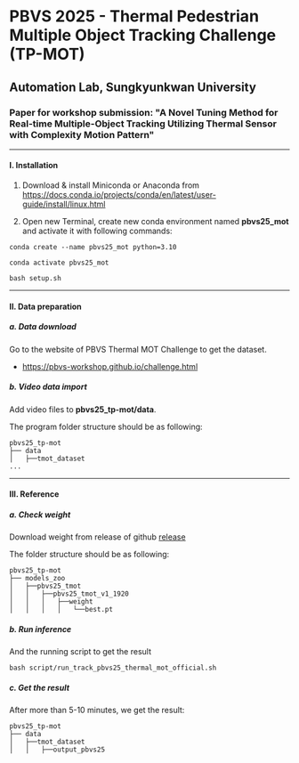 # PBVS 2025 - Thermal Pedestrian Multiple Object Tracking Challenge (TP-MOT)

## Automation Lab, Sungkyunkwan University

### Paper for workshop submission: "A Novel Tuning Method for Real-time Multiple-Object Tracking Utilizing Thermal Sensor with Complexity Motion Pattern"

---

#### I. Installation

1. Download & install Miniconda or Anaconda from https://docs.conda.io/projects/conda/en/latest/user-guide/install/linux.html


2. Open new Terminal, create new conda environment named **pbvs25_mot** and activate it with following commands:

```shell
conda create --name pbvs25_mot python=3.10

conda activate pbvs25_mot

bash setup.sh
```

---


#### II. Data preparation

##### a. Data download

Go to the website of PBVS Thermal MOT Challenge to get the dataset.

- https://pbvs-workshop.github.io/challenge.html

##### b. Video data import

Add video files to **pbvs25_tp-mot/data**.

The program folder structure should be as following:

```
pbvs25_tp-mot
├── data
│   ├──tmot_dataset
...
```

---

#### III. Reference

##### a. Check weight

Download weight from release of github [release](https://github.com/DuongTran1708/pbvs25_tp-mot/releases/tag/v0.1)

The folder structure should be as following:
```
pbvs25_tp-mot
├── models_zoo
│   ├──pbvs25_tmot
│   │   ├──pbvs25_tmot_v1_1920
│   │   │   ├──weight
│   │   │   │   └──best.pt
```

##### b. Run inference

And the running script to get the result

```shell
bash script/run_track_pbvs25_thermal_mot_official.sh 
```

##### c. Get the result
After more than 5-10 minutes, we get the result:
```
pbvs25_tp-mot
├── data
│   ├──tmot_dataset
│   │   ├──output_pbvs25
```

